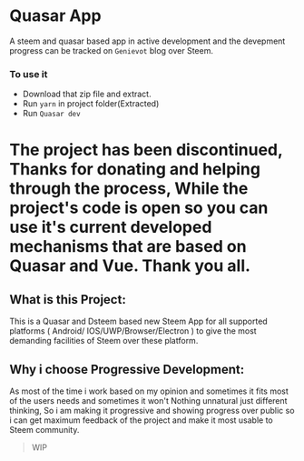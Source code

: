 # Quasar App
A steem and quasar based app in active development and the devepment progress can be tracked on `Genievot` blog over Steem.

### To use it
- Download that zip file and extract.
- Run `yarn` in project folder(Extracted)
- Run `Quasar dev`

# The project has been discontinued, Thanks for donating and helping through the process, While the project's code is open so you can use it's current developed mechanisms that are based on Quasar and Vue. Thank you all.

## What is this Project:
This is a Quasar and Dsteem based new Steem App for all supported platforms ( Android/ IOS/UWP/Browser/Electron ) to give the most demanding facilities of Steem over these platform.

## Why i choose Progressive Development:
As most of the time i work based on my opinion and sometimes it fits most of the users needs and sometimes it won't Nothing unnatural just different thinking, So i am making it progressive and showing progress over public so i can get maximum feedback of the project and make it most usable to Steem community.

> WIP
